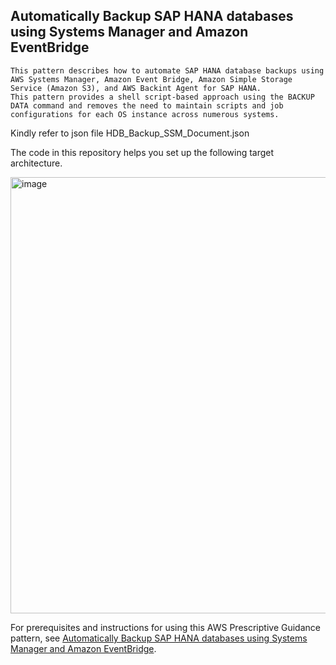 ## Automatically Backup SAP HANA databases using Systems Manager and Amazon EventBridge

    This pattern describes how to automate SAP HANA database backups using AWS Systems Manager, Amazon Event Bridge, Amazon Simple Storage Service (Amazon S3), and AWS Backint Agent for SAP HANA. 
    This pattern provides a shell script-based approach using the BACKUP DATA command and removes the need to maintain scripts and job configurations for each OS instance across numerous systems.

Kindly refer to json file HDB_Backup_SSM_Document.json

The code in this repository helps you set up the following target architecture.

<img width="698" alt="image" src="https://user-images.githubusercontent.com/98596200/169990084-2c9c4f1b-d855-49a2-b222-b765d733745e.png">

For prerequisites and instructions for using this AWS Prescriptive Guidance pattern, see [Automatically Backup SAP HANA databases using Systems Manager and Amazon EventBridge](https://apg-library.amazonaws.com/content/0aa22a27-d100-483d-95f9-c3101f40402c).

